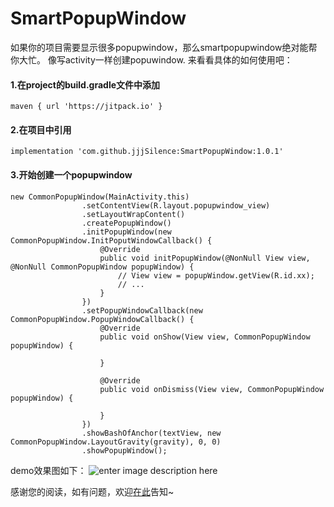 # SmartPopupWindow

如果你的项目需要显示很多popupwindow，那么smartpopupwindow绝对能帮你大忙。
像写activity一样创建popuwindow.
来看看具体的如何使用吧：

#### 1.在project的build.gradle文件中添加 
```
maven { url 'https://jitpack.io' }
```
     
#### 2.在项目中引用
```
implementation 'com.github.jjjSilence:SmartPopupWindow:1.0.1'
```

#### 3.开始创建一个popupwindow
```
new CommonPopupWindow(MainActivity.this)
                .setContentView(R.layout.popupwindow_view)
                .setLayoutWrapContent()
                .createPopupWindow()
                .initPopupWindow(new CommonPopupWindow.InitPoputWindowCallback() {
                    @Override
                    public void initPopupWindow(@NonNull View view, @NonNull CommonPopupWindow popupWindow) {
						// View view = popupWindow.getView(R.id.xx);
                        // ...
                    }
                })
                .setPopupWindowCallback(new CommonPopupWindow.PopupWindowCallback() {
                    @Override
                    public void onShow(View view, CommonPopupWindow popupWindow) {

                    }

                    @Override
                    public void onDismiss(View view, CommonPopupWindow popupWindow) {

                    }
                })
                .showBashOfAnchor(textView, new CommonPopupWindow.LayoutGravity(gravity), 0, 0)
                .showPopupWindow();

```

demo效果图如下：
![enter image description here](https://github.com/jjjSilence/SmartPopupWindow/blob/master/demo.gif)

感谢您的阅读，如有问题，欢迎[在此](https://github.com/jjjSilence/SmartPopupWindow/issues)告知~
